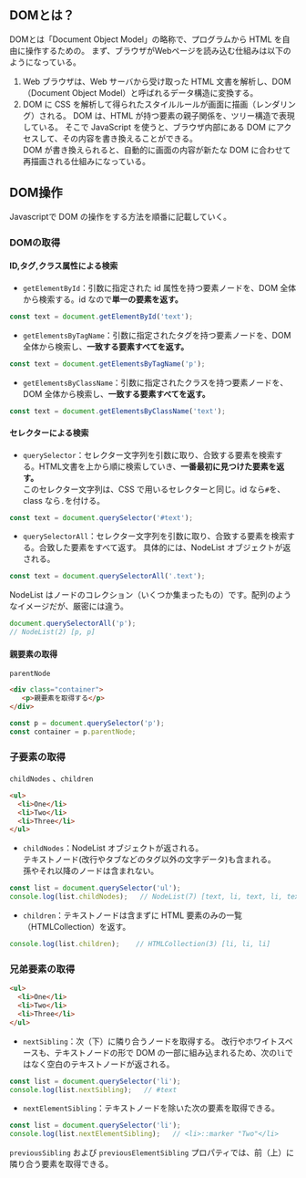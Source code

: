 ## DOMとは？
DOMとは「Document Object Model」の略称で、プログラムから HTML を自由に操作するための。
まず、ブラウザがWebページを読み込む仕組みは以下のようになっている。
1. Web ブラウザは、Web サーバから受け取った HTML 文書を解析し、DOM（Document Object Model）と呼ばれるデータ構造に変換する。
2. DOM に CSS を解析して得られたスタイルルールが画面に描画（レンダリング）される。
DOM は、HTML が持つ要素の親子関係を、ツリー構造で表現している。
そこで JavaScript を使うと、ブラウザ内部にある DOM にアクセスして、その内容を書き換えることができる。  
DOM が書き換えられると、自動的に画面の内容が新たな DOM に合わせて再描画される仕組みになっている。

## DOM操作
Javascriptで DOM の操作をする方法を順番に記載していく。
### DOMの取得
#### ID,タグ,クラス属性による検索
- `getElementById`：引数に指定された id 属性を持つ要素ノードを、DOM 全体から検索する。id なので**単一の要素を返す。**
```javascript
const text = document.getElementById('text');
```
- `getElementsByTagName`：引数に指定されたタグを持つ要素ノードを、DOM 全体から検索し、**一致する要素すべてを返す。**
```javascript
const text = document.getElementsByTagName('p');
```
- `getElementsByClassName`：引数に指定されたクラスを持つ要素ノードを、DOM 全体から検索し、**一致する要素すべてを返す。**
```javascript
const text = document.getElementsByClassName('text');
```

#### セレクターによる検索
- `querySelector`：セレクター文字列を引数に取り、合致する要素を検索する。HTML文書を上から順に検索していき、**一番最初に見つけた要素を返す。**  
このセレクター文字列は、CSS で用いるセレクターと同じ。id なら`#`を、class なら`.`を付ける。
```javascript
const text = document.querySelector('#text');
```
- `querySelectorAll`：セレクター文字列を引数に取り、合致する要素を検索する。合致した要素をすべて返す。
具体的には、NodeList オブジェクトが返される。
```javascript
const text = document.querySelectorAll('.text');
```
NodeList はノードのコレクション（いくつか集まったもの）です。配列のようなイメージだが、厳密には違う。
```javascript
document.querySelectorAll('p');
// NodeList(2) [p, p]
```

#### 親要素の取得
`parentNode`
```html
<div class="container">
   <p>親要素を取得する</p>
</div>
```
```javascript
const p = document.querySelector('p');
const container = p.parentNode;
```

### 子要素の取得
`childNodes` 、`children`
```html
<ul>
  <li>One</li>
  <li>Two</li>
  <li>Three</li>
</ul>
```
- `childNodes`：NodeList オブジェクトが返される。  
テキストノード(改行やタブなどのタグ以外の文字データ)も含まれる。  
孫やそれ以降のノードは含まれない。
```javascript
const list = document.querySelector('ul');
console.log(list.childNodes);   // NodeList(7) [text, li, text, li, text, li, text]
```
- `children`：テキストノードは含まずに HTML 要素のみの一覧（HTMLCollection）を返す。
```javascript
console.log(list.children);    // HTMLCollection(3) [li, li, li]
```

### 兄弟要素の取得
```html
<ul>
  <li>One</li>
  <li>Two</li>
  <li>Three</li>
</ul>
```
- `nextSibling`：次（下）に隣り合うノードを取得する。
改行やホワイトスペースも、テキストノードの形で DOM の一部に組み込まれるため、次の`li`ではなく空白のテキストノードが返される。
```javascript
const list = document.querySelector('li');
console.log(list.nextSibling);   // #text
```
- `nextElementSibling`：テキストノードを除いた次の要素を取得できる。
```javascript
const list = document.querySelector('li');
console.log(list.nextElementSibling);   // <li>::marker "Two"</li>
```
`previousSibling` および `previousElementSibling` プロパティでは、前（上）に隣り合う要素を取得できる。
